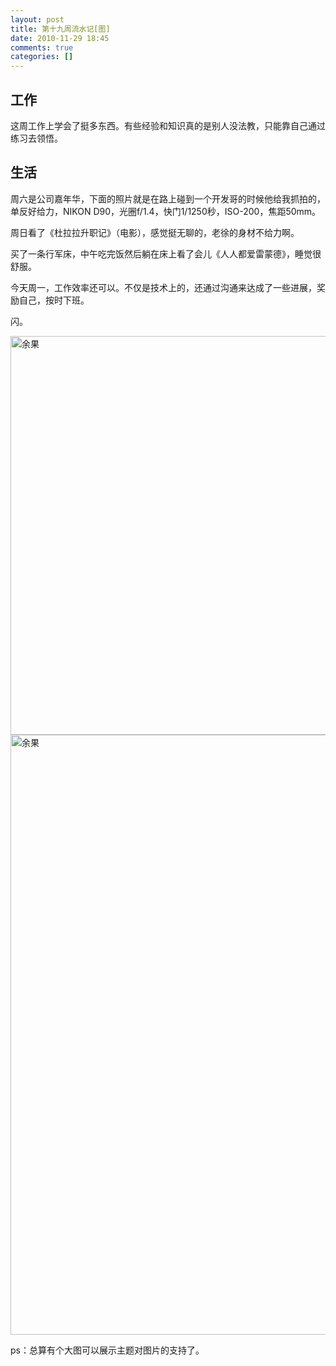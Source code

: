 ```yaml
---
layout: post
title: 第十九周流水记[图]
date: 2010-11-29 18:45
comments: true
categories: []
---
```

<h2>工作</h2>
这周工作上学会了挺多东西。有些经验和知识真的是别人没法教，只能靠自己通过练习去领悟。
<h2>生活</h2>
周六是公司嘉年华，下面的照片就是在路上碰到一个开发哥的时候他给我抓拍的，单反好给力，NIKON D90，光圈f/1.4，快门1/1250秒，ISO-200，焦距50mm。

周日看了《杜拉拉升职记》（电影），感觉挺无聊的，老徐的身材不给力啊。

买了一条行军床，中午吃完饭然后躺在床上看了会儿《人人都爱雷蒙德》，睡觉很舒服。

今天周一，工作效率还可以。不仅是技术上的，还通过沟通来达成了一些进展，奖励自己，按时下班。

闪。

<img class="aligncenter size-full wp-image-440 full" title="余果" src="http://yuguo.github.com/blog/files/2010/11/DSC_0050.jpg" alt="余果" width="960" height="638" />

<img class="aligncenter size-full wp-image-440 full" title="余果" src="http://yuguo.github.com/blog/files/2010/11/IMG_5604.jpg" alt="余果" width="960" />

ps：总算有个大图可以展示主题对图片的支持了。
